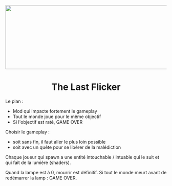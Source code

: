 <div align="center">
<img src="https://i.imgur.com/QKgvpH2.png" alt="Logo" width="1200" height="200">

<h1 align="center">The Last Flicker</h1>

</div>

Le plan :
* Mod qui impacte fortement le gameplay
* Tout le monde joue pour le même objectif
* Si l'objectif est raté, GAME OVER

Choisir le gameplay :
* soit sans fin, il faut aller le plus loin possible
* soit avec un quête pour se libérer de la malédiction

Chaque joueur qui spawn a une entité intouchable / intuable qui le suit et qui fait de la lumière (shaders).

Quand la lampe est à 0, mourrir est définitif. Si tout le monde meurt avant de redémarrer la lamp : GAME OVER.